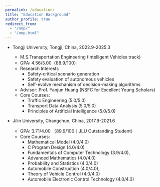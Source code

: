 ```yaml
---
permalink: /education/
title: "Education Background"
author_profile: true
redirect_from: 
  - "/nmp/"
  - "/nmp.html"
---
```


* Tongji University, Tongji, China, 2022.9-2025.3
  * M.S.Transportation Engineering (Intelligent Vehicles track)
  * GPA: 4.56/5.00（88.9/100）
  * Research Interests
    * Safety-critical scenario generation
    * Safety evaluation of autonomous vehicles
    * Self-evolve mechanism of decision-making algorithms
  * Advisor: Prof. Yanjun Huang (NSFC for Excellent Young Scholars)
  * Core Courses:
    * Traffic Engineering (5.0/5.0)
    * Transport Data Analysis (5.0/5.0)
    * Principles of Artificial Intelligence (5.0/5.0)


* Jilin University, Changchun, China, 2017.9-2021.6
  * GPA: 3.71/4.00 （89.9/100｜JLU Outstanding Student）
  * Core Courses:
    * Mathematical Model (4.0/4.0)
    * C Program Design (4.0/4.0)
    * Fundamentals of Computer Technology (3.9/4.0),
    * Advanced Mathematics (4.0/4.0)
    * Probability and Statistics (4.0/4.0)
    * Automobile Construction (4.0/4.0),
    * Theory of Vehicle Control (4.0/4.0)
    * Automobile Electronic Control Technology (4.0/4.0)

